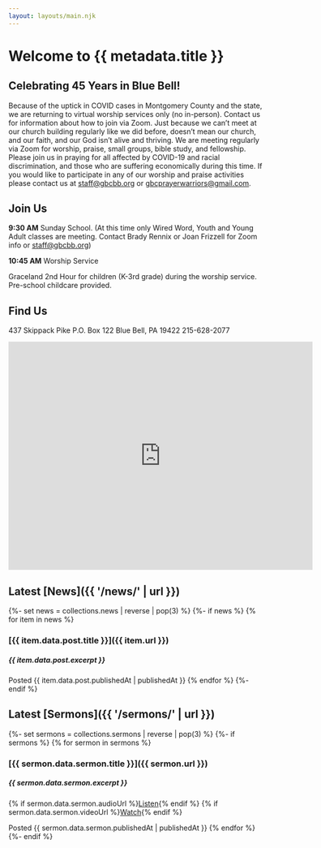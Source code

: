 ```yaml
---
layout: layouts/main.njk
---
```


# Welcome to {{ metadata.title }}

## Celebrating 45 Years in Blue Bell!

Because of the uptick in COVID cases in Montgomery County and the state, we are returning to virtual worship services only (no in-person). Contact us for information about how to join via Zoom. Just because we can’t meet at our church building regularly like we did before, doesn’t mean our church, and our faith, and our God isn’t alive and thriving. We are meeting regularly via Zoom for worship, praise, small groups, bible study, and fellowship. Please join us in praying for all affected by COVID-19 and racial discrimination, and those who are suffering economically during this time. If you would like to participate in any of our worship and praise activities please contact us at staff@gbcbb.org or gbcprayerwarriors@gmail.com.

## Join Us

**9:30 AM** Sunday School. (At this time only Wired Word, Youth and Young Adult classes are meeting. Contact Brady Rennix or Joan Frizzell for Zoom info or staff@gbcbb.org)

**10:45 AM** Worship Service

Graceland 2nd Hour for children (K-3rd grade) during the worship service. Pre-school childcare provided.

## Find Us

437 Skippack Pike
P.O. Box 122
Blue Bell, PA 19422
215-628-2077

<iframe src="https://www.google.com/maps/embed?pb=!1m18!1m12!1m3!1d3049.7681931536595!2d-75.25916498397085!3d40.14744697939734!2m3!1f0!2f0!3f0!3m2!1i1024!2i768!4f13.1!3m3!1m2!1s0x89c6bc9a2818dc7d%3A0xd504d1564cd27c54!2sGrace%20Baptist%20Church-Blue%20Bell!5e0!3m2!1sen!2sus!4v1606764395635!5m2!1sen!2sus" width="600" height="450" frameborder="0" style="border:0;" allowfullscreen="" aria-hidden="false" tabindex="0"></iframe>

## Latest [News]({{ '/news/' | url }})

{%- set news = collections.news | reverse | pop(3) %}
{%- if news %}
{% for item in news %}

### [{{ item.data.post.title }}]({{ item.url }})

<h5>{{ item.data.post.excerpt }}</h5>

Posted {{ item.data.post.publishedAt | publishedAt }}
{% endfor %}
{%- endif %}

## Latest [Sermons]({{ '/sermons/' | url }})

{%- set sermons = collections.sermons | reverse | pop(3) %}
{%- if sermons %}
{% for sermon in sermons %}

### [{{ sermon.data.sermon.title }}]({{ sermon.url }})

<h5>{{ sermon.data.sermon.excerpt }}</h5>

{% if sermon.data.sermon.audioUrl %}<a href="{{ sermon.data.sermon.audioUrl | url }}" target="_blank">Listen</a>{% endif %} {% if sermon.data.sermon.videoUrl %}<a href="{{ sermon.data.sermon.videoUrl | url }}" target="_blank">Watch</a>{% endif %}

Posted {{ sermon.data.sermon.publishedAt | publishedAt }}
{% endfor %}
{%- endif %}
